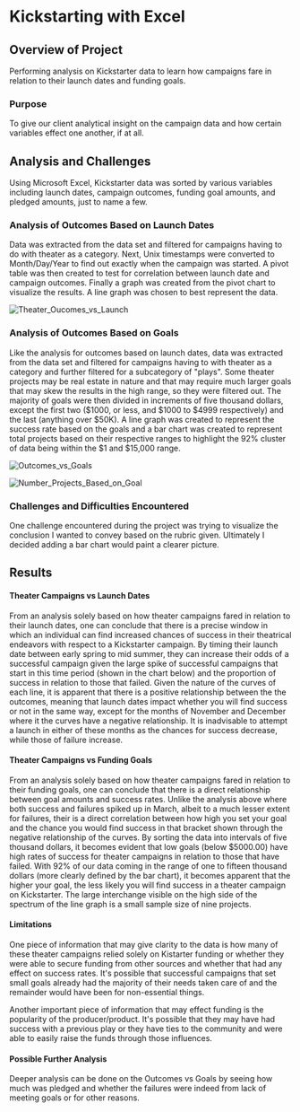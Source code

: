 # Kickstarting with Excel
## Overview of Project
Performing analysis on Kickstarter data to learn how campaigns fare in relation to their launch dates and funding goals.
### Purpose
To give our client analytical insight on the campaign data and how certain variables effect one another, if at all.
## Analysis and Challenges

Using Microsoft Excel, Kickstarter data was sorted by various variables including launch dates, campaign outcomes, funding goal amounts, and pledged amounts, just to name a few.

### Analysis of Outcomes Based on Launch Dates

Data was extracted from the data set and filtered for campaigns having to do with theater as a category.  Next, Unix timestamps were converted to Month/Day/Year to find out exactly when the campaign was started.  A pivot table was then created to test for correlation between launch date and campaign outcomes.  Finally a graph was created from the pivot chart to visualize the results.  A line graph was chosen to best represent the data.

![Theater_Oucomes_vs_Launch](https://user-images.githubusercontent.com/108758105/181832299-03667918-fd84-41ca-ba43-c6c3517e92a6.png)

### Analysis of Outcomes Based on Goals

Like the analysis for outcomes based on launch dates, data was extracted from the data set and filtered for campaigns having to with theater as a category and further filtered for a subcategory of "plays".  Some theater projects may be real estate in nature and that may require much larger goals that may skew the results in the high range, so they were filtered out.  The majority of goals were then divided in increments of five thousand dollars, except the first two ($1000, or less, and $1000 to $4999 respectively) and the last (anything over $50K). A line graph was created to represent the success rate based on the goals and a bar chart was created to represent total projects based on their respective ranges to highlight the 92% cluster of data being within the $1 and $15,000 range.

![Outcomes_vs_Goals](https://user-images.githubusercontent.com/108758105/182052260-b1d76fad-57f7-4abf-a875-eaafd05ecdcc.png)

![Number_Projects_Based_on_Goal](https://user-images.githubusercontent.com/108758105/182052289-6ce344f9-d524-45b5-ae9f-dbc8572455ea.png)

### Challenges and Difficulties Encountered

One challenge encountered during the project was trying to visualize the conclusion I wanted to convey based on the rubric given.  Ultimately I decided adding a bar chart would paint a clearer picture.

## Results

#### Theater Campaigns vs Launch Dates

From an analysis solely based on how theater campaigns fared in relation to their launch dates, one can conclude that there is a precise window in which an individual can find increased chances of success in their theatrical endeavors with respect to a Kickstarter campaign.  By timing their launch date between early spring to mid summer, they can increase their odds of a successful campaign given the large spike of successful campaigns that start in this time period (shown in the chart below) and the proportion of success in relation to those that failed.  Given the nature of the curves of each line, it is apparent that there is a positive relationship between the the outcomes, meaning that launch dates impact whether you will find success or not in the same way, except for the months of November and December where it the curves have a negative relationship.  It is inadvisable to attempt a launch in either of these months as the chances for success decrease, while those of failure increase.

#### Theater Campaigns vs Funding Goals

From an analysis solely based on how theater campaigns fared in relation to their funding goals, one can conclude that there is a direct relationship between goal amounts and success rates.  Unlike the analysis above where both success and failures spiked up in March, albeit to a much lesser extent for failures, their is a direct correlation between how high you set your goal and the chance you would find success in that bracket shown through the negative relationship of the curves.  By sorting the data into intervals of five thousand dollars, it becomes evident that low goals (below $5000.00) have high rates of success for theater campaigns in relation to those that have failed. With 92% of our data coming in the range of one to fifteen thousand dollars (more clearly defined by the bar chart), it becomes apparent that the higher your goal, the less likely you will find success in a theater campaign on Kickstarter.  The large interchange visible on the high side of the spectrum of the line graph is a small sample size of nine projects.

#### Limitations

One piece of information that may give clarity to the data is how many of these theater campaigns relied solely on Kistarter funding or whether they were able to secure funding from other sources and whether that had any effect on success rates.  It's possible that successful campaigns that set small goals already had the majority of their needs taken care of and the remainder would have been for non-essential things.

Another important piece of information that may effect funding is the popularity of the producer/product.  It's possible that they may have had success with a previous play or they have ties to the community and were able to easily raise the funds through those influences.

#### Possible Further Analysis

Deeper analysis can be done on the Outcomes vs Goals by seeing how much was pledged and whether the failures were indeed from lack of meeting goals or for other reasons.
